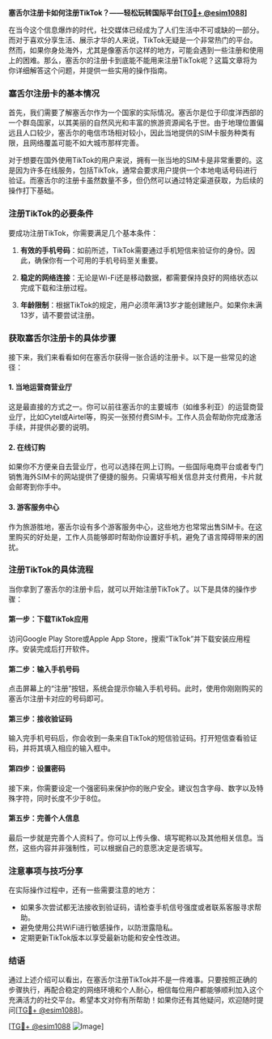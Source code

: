 **塞舌尔注册卡如何注册TikTok？——轻松玩转国际平台[[TG💪+ @esim1088](https://t.me/s/esim1088)]**

在当今这个信息爆炸的时代，社交媒体已经成为了人们生活中不可或缺的一部分。而对于喜欢分享生活、展示才华的人来说，TikTok无疑是一个非常热门的平台。然而，如果你身处海外，尤其是像塞舌尔这样的地方，可能会遇到一些注册和使用上的困难。那么，塞舌尔的注册卡到底能不能用来注册TikTok呢？这篇文章将为你详细解答这个问题，并提供一些实用的操作指南。

### 塞舌尔注册卡的基本情况

首先，我们需要了解塞舌尔作为一个国家的实际情况。塞舌尔是位于印度洋西部的一个群岛国家，以其美丽的自然风光和丰富的旅游资源闻名于世。由于地理位置偏远且人口较少，塞舌尔的电信市场相对较小，因此当地提供的SIM卡服务种类有限，且网络覆盖可能不如大城市那样完善。

对于想要在国外使用TikTok的用户来说，拥有一张当地的SIM卡是非常重要的。这是因为许多在线服务，包括TikTok，通常会要求用户提供一个本地电话号码进行验证。而塞舌尔的注册卡虽然数量不多，但仍然可以通过特定渠道获取，为后续的操作打下基础。

### 注册TikTok的必要条件

要成功注册TikTok，你需要满足几个基本条件：

1. **有效的手机号码**：如前所述，TikTok需要通过手机短信来验证你的身份。因此，确保你有一个可用的手机号码至关重要。
   
2. **稳定的网络连接**：无论是Wi-Fi还是移动数据，都需要保持良好的网络状态以完成下载和注册过程。

3. **年龄限制**：根据TikTok的规定，用户必须年满13岁才能创建账户。如果你未满13岁，请不要尝试注册。

### 获取塞舌尔注册卡的具体步骤

接下来，我们来看看如何在塞舌尔获得一张合适的注册卡。以下是一些常见的途径：

#### 1. 当地运营商营业厅

这是最直接的方式之一。你可以前往塞舌尔的主要城市（如维多利亚）的运营商营业厅，比如Cytel或Airtel等，购买一张预付费SIM卡。工作人员会帮助你完成激活手续，并提供必要的说明。

#### 2. 在线订购

如果你不方便亲自去营业厅，也可以选择在网上订购。一些国际电商平台或者专门销售海外SIM卡的网站提供了便捷的服务。只需填写相关信息并支付费用，卡片就会邮寄到你手中。

#### 3. 游客服务中心

作为旅游胜地，塞舌尔设有多个游客服务中心，这些地方也常常出售SIM卡。在这里购买的好处是，工作人员能够即时帮助你设置好手机，避免了语言障碍带来的困扰。

### 注册TikTok的具体流程

当你拿到了塞舌尔的注册卡后，就可以开始注册TikTok了。以下是具体的操作步骤：

#### 第一步：下载TikTok应用

访问Google Play Store或Apple App Store，搜索“TikTok”并下载安装应用程序。安装完成后打开软件。

#### 第二步：输入手机号码

点击屏幕上的“注册”按钮，系统会提示你输入手机号码。此时，使用你刚刚购买的塞舌尔注册卡对应的号码即可。

#### 第三步：接收验证码

输入完手机号码后，你会收到一条来自TikTok的短信验证码。打开短信查看验证码，并将其填入相应的输入框中。

#### 第四步：设置密码

接下来，你需要设定一个强密码来保护你的账户安全。建议包含字母、数字以及特殊字符，同时长度不少于8位。

#### 第五步：完善个人信息

最后一步就是完善个人资料了。你可以上传头像、填写昵称以及其他相关信息。当然，这些内容并非强制性，可以根据自己的意愿决定是否填写。

### 注意事项与技巧分享

在实际操作过程中，还有一些需要注意的地方：

- 如果多次尝试都无法接收到验证码，请检查手机信号强度或者联系客服寻求帮助。
- 避免使用公共WiFi进行敏感操作，以防泄露隐私。
- 定期更新TikTok版本以享受最新功能和安全性改进。

### 结语

通过上述介绍可以看出，在塞舌尔注册TikTok并不是一件难事。只要按照正确的步骤执行，再配合稳定的网络环境和个人耐心，相信每位用户都能够顺利加入这个充满活力的社交平台。希望本文对你有所帮助！如果你还有其他疑问，欢迎随时提问[[TG💪+ @esim1088](https://t.me/s/esim1088)]。

[[TG💪+ @esim1088](https://t.me/s/esim1088) ![Image](https://i.postimg.cc/4NQfJmqS/Snipaste-2025-05-13-00-14-12.png)]